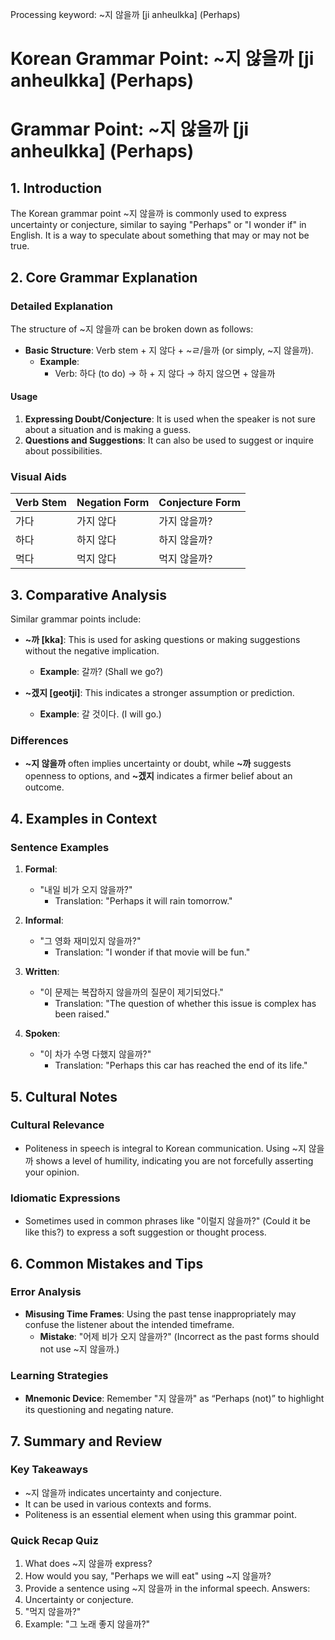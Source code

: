 Processing keyword: ~지 않을까 [ji anheulkka] (Perhaps)
# Korean Grammar Point: ~지 않을까 [ji anheulkka] (Perhaps)
# Grammar Point: ~지 않을까 [ji anheulkka] (Perhaps)
## 1. Introduction
The Korean grammar point ~지 않을까 is commonly used to express uncertainty or conjecture, similar to saying "Perhaps" or "I wonder if" in English. It is a way to speculate about something that may or may not be true.
## 2. Core Grammar Explanation
### Detailed Explanation
The structure of ~지 않을까 can be broken down as follows:
- **Basic Structure**: Verb stem + 지 않다 + ~ㄹ/을까 (or simply, ~지 않을까).
  - **Example**:
    - Verb: 하다 (to do) → 하 + 지 않다 → 하지 않으면 + 않을까
  
#### Usage
1. **Expressing Doubt/Conjecture**: It is used when the speaker is not sure about a situation and is making a guess.
2. **Questions and Suggestions**: It can also be used to suggest or inquire about possibilities.
### Visual Aids
| Verb Stem | Negation Form | Conjecture Form |
|-----------|---------------|------------------|
| 가다      | 가지 않다    | 가지 않을까?     |
| 하다      | 하지 않다    | 하지 않을까?     |
| 먹다      | 먹지 않다    | 먹지 않을까?     |
## 3. Comparative Analysis
Similar grammar points include:
- **~까 [kka]**: This is used for asking questions or making suggestions without the negative implication. 
  - **Example**: 갈까? (Shall we go?)
  
- **~겠지 [geotji]**: This indicates a stronger assumption or prediction.
  - **Example**: 갈 것이다. (I will go.)
### Differences
- **~지 않을까** often implies uncertainty or doubt, while **~까** suggests openness to options, and **~겠지** indicates a firmer belief about an outcome.
## 4. Examples in Context
### Sentence Examples
1. **Formal**: 
   - "내일 비가 오지 않을까?" 
     - Translation: "Perhaps it will rain tomorrow."
  
2. **Informal**: 
   - "그 영화 재미있지 않을까?"
     - Translation: "I wonder if that movie will be fun."
3. **Written**: 
   - "이 문제는 복잡하지 않을까의 질문이 제기되었다."
     - Translation: "The question of whether this issue is complex has been raised."
  
4. **Spoken**: 
   - "이 차가 수명 다했지 않을까?"
     - Translation: "Perhaps this car has reached the end of its life."
## 5. Cultural Notes
### Cultural Relevance
- Politeness in speech is integral to Korean communication. Using ~지 않을까 shows a level of humility, indicating you are not forcefully asserting your opinion.
### Idiomatic Expressions
- Sometimes used in common phrases like "이럴지 않을까?" (Could it be like this?) to express a soft suggestion or thought process.
## 6. Common Mistakes and Tips
### Error Analysis
- **Misusing Time Frames**: Using the past tense inappropriately may confuse the listener about the intended timeframe.
  - **Mistake**: "어제 비가 오지 않을까?" (Incorrect as the past forms should not use ~지 않을까.)
  
### Learning Strategies
- **Mnemonic Device**: Remember "지 않을까" as “Perhaps (not)” to highlight its questioning and negating nature.
## 7. Summary and Review
### Key Takeaways
- ~지 않을까 indicates uncertainty and conjecture.
- It can be used in various contexts and forms.
- Politeness is an essential element when using this grammar point.
### Quick Recap Quiz
1. What does ~지 않을까 express?
2. How would you say, "Perhaps we will eat" using ~지 않을까?
3. Provide a sentence using ~지 않을까 in the informal speech. 
Answers:
1. Uncertainty or conjecture.
2. "먹지 않을까?"
3. Example: "그 노래 좋지 않을까?"
